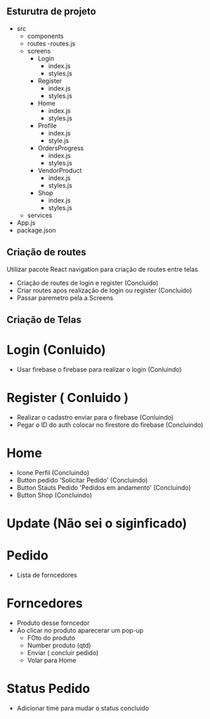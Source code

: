 ## Esturutra de projeto
- src
  - components
  - routes
    -routes.js
  - screens
    - Login 
        - index.js
        - styles.js
    - Register 
        - index.js
        - styles.js
    - Home 
        - index.js
        - styles.js
    - Profile
        - index.js
        - style.js
    - OrdersProgress
        - index.js
        - styles.js
    - VendorProduct
        - index.js
        - styles.js
    - Shop
        - index.js
        - styles.js
  - services
- App.js
- package.json


## Criação de routes
Utilizar pacote React navigation para criação de routes entre telas
 - Criação de routes de login e register (Concluido)
 - Criar routes apos realização de login ou register  (Concluido)
 - Passar paremetro pela a Screens 

## Criação de Telas 

 # Login (Conluido)
  - Usar firebase o firebase para realizar o login (Conluindo)

 # Register ( Conluido )
  - Realizar o cadastro enviar para o firebase (Conluindo) 
  - Pegar o ID do auth colocar no firestore do firebase (Concluindo)


 # Home 
  - Icone Perfil (Concluindo)
  - Button pedido 'Solicitar Pedido' (Concluindo) 
  - Button Stauts Pedido 'Pedidos em andamento' (Concluindo)
  - Button Shop (Concluindo)
  # Update (Não sei o siginficado) 

 # Pedido 
  - Lista de forncedores 
 
 # Forncedores 
  - Produto desse forncedor 
  - Ao clicar no produto aparecerar um pop-up
    - FOto do produto
    - Number produto (qtd)
    - Enviar ( concluir pedido)
    - Volar para Home

 # Status Pedido 
   - Adicionar time para mudar o status concluido
